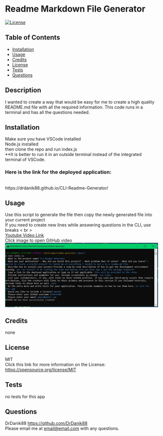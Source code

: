 
  # Readme Markdown File Generator
  
  [![License](https://img.shields.io/badge/License-MIT-brightgreen)](https://opensource.org/licenses/MIT)

  ## Table of Contents
  - [Installation](#installation)
  - [Usage](#usage)
  - [Credits](#credits)
  - [License](#license)
  - [Tests](#tests)
  - [Questions](#questions)
  

  ## Description
  I wanted to create a way that would be easy for me to create a high quality README.md file with all the required information. This code runs in a terminal and has all the questions needed.
  
  ## Installation
  Make sure you have VSCode installed <br>Node.js installed <br> then clone the repo and run index.js
  <br>**It is better to run it in an outside terminal instead of the integrated terminal of VSCode. 
  
  ### Here is the link for the deployed application:
  <br>
  https://drdanik88.github.io/CLI-Readme-Generator/
  
  ## Usage
  Use this script to generate the file then copy the newly generated file into your current project
  <br>If you need to create new lines while answering questions in the CLI, use breaks < br >
  <br>
 [Youtube Video Link](https://youtu.be/UM5YD-H3Ef4)
 <br> Click image to open GitHub video
[<img src="./assets/screenshot.JPG">](https://github.com/DrDanik88/CLI-Readme-Generator/assets/133409041/bcdd6925-43d8-417d-ae70-38568b966c2b)

 
  ## Credits
  none

  ## License
  MIT
  <br> Click this link for more information on the License:
  https://opensource.org/license/MIT
  
  ## Tests
  no tests for this app
  
  ## Questions
  DrDanik88
  https://github.com/DrDanik88
  <br> Please email me at email@email.com with any questions.
  
